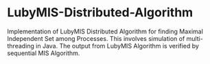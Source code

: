 # LubyMIS-Distributed-Algorithm
Implementation of LubyMIS Distributed Algorithm for finding Maximal Independent Set among Processes. This involves simulation of multi-threading in Java. The output from LubyMIS Algorithm is verified by sequential MIS Algorithm.
